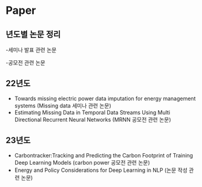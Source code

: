 # Paper 

## 년도별 논문 정리
-세미나 발표 관련 논문

-공모전 관련 논문


## 22년도
- Towards missing electric power data imputation for energy management systems (Missing data 세미나 관련 논문)
- Estimating Missing Data in Temporal Data Streams Using Multi Directional Recurrent Neural Networks (MRNN 공모전 관련 논문)

## 23년도
- Carbontracker:Tracking and Predicting the Carbon Footprint of Training Deep Learning Models (carbon power 공모전 관련 논문)
- Energy and Policy Considerations for Deep Learning in NLP (논문 작성 관련 논문)
